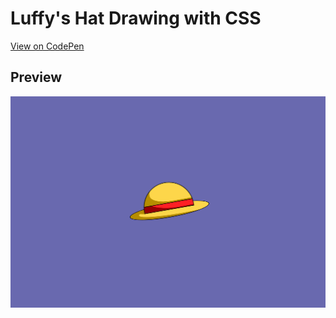 # Luffy's Hat Drawing with CSS

[View on CodePen](https://codepen.io/yoshimivi/pen/KKRpJNz)

## Preview 

<img src="luffy-hat-preview.png" alt="Luffy's Hat drawing" align="center">